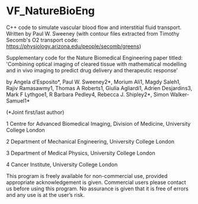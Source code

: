 # VF_NatureBioEng
C++ code to simulate vascular blood flow and interstitial fluid transport.
Written by Paul W. Sweeney (with contour files extracted from Timothy Secomb's O2 transport code: https://physiology.arizona.edu/people/secomb/greens)

Supplementary code for the Nature Biomedical Engineering paper titled: 'Combining optical imaging of cleared tissue with mathematical modelling and in vivo imaging to predict drug delivery and therapeutic response' 

by Angela d’Esposito*, Paul W. Sweeney2*, Morium Ali1, Magdy Saleh1, Rajiv Ramasawmy1, Thomas A Roberts1, Giulia Agliardi1, Adrien Desjardins3, Mark F Lythgoe1, R Barbara Pedley4, Rebecca J. Shipley2*, Simon Walker-Samuel1*

(*Joint first/last author)

1 Centre for Advanced Biomedical Imaging, Division of Medicine, University College London

2 Department of Mechanical Engineering, University College London

3 Department of Medical Physics, University College London

4 Cancer Institute, University College London


This program is freely available for non-commercial use, provided appropriate acknowledgement is given. Commercial users please contact us before using this program. No assurance is given that it is free of errors and any use is at the user’s risk.
